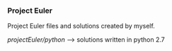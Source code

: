 ### **Project Euler**

Project Euler files and solutions created by myself.

*projectEuler/python* --> solutions written in python 2.7
